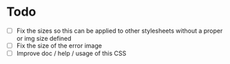 # Todo

- [ ] Fix the sizes so this can be applied to other stylesheets without a proper or img size defined
- [ ] Fix the size of the error image
- [ ] Improve doc / help / usage of this CSS
